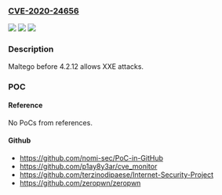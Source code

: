 ### [CVE-2020-24656](https://cve.mitre.org/cgi-bin/cvename.cgi?name=CVE-2020-24656)
![](https://img.shields.io/static/v1?label=Product&message=n%2Fa&color=blue)
![](https://img.shields.io/static/v1?label=Version&message=n%2Fa&color=blue)
![](https://img.shields.io/static/v1?label=Vulnerability&message=n%2Fa&color=brighgreen)

### Description

Maltego before 4.2.12 allows XXE attacks.

### POC

#### Reference
No PoCs from references.

#### Github
- https://github.com/nomi-sec/PoC-in-GitHub
- https://github.com/p1ay8y3ar/cve_monitor
- https://github.com/terzinodipaese/Internet-Security-Project
- https://github.com/zeropwn/zeropwn

